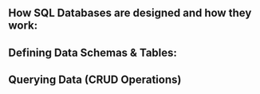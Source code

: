 ## How SQL Databases are designed and how they work:

## Defining Data Schemas & Tables:

## Querying Data (CRUD Operations)
